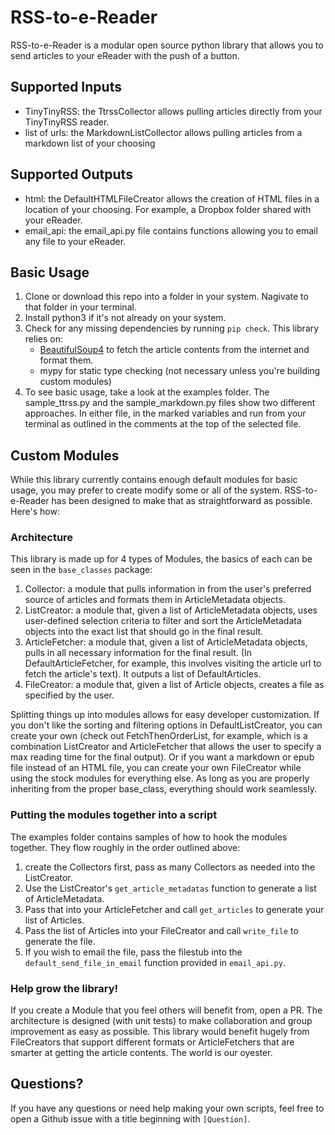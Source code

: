 # RSS-to-e-Reader
RSS-to-e-Reader is a modular open source python library that allows you to send articles to your eReader with the push of a button.

## Supported Inputs
- TinyTinyRSS: the TtrssCollector allows pulling articles directly from your TinyTinyRSS reader.
- list of urls: the MarkdownListCollector allows pulling articles from a markdown list of your choosing

## Supported Outputs
- html: the DefaultHTMLFileCreator allows the creation of HTML files in a location of your choosing. For example, a Dropbox folder shared with your eReader.
- email_api: the email_api.py file contains functions allowing you to email any file to your eReader.

## Basic Usage
1. Clone or download this repo into a folder in your system. Nagivate to that folder in your terminal.
2. Install python3 if it's not already on your system.
3. Check for any missing dependencies by running `pip check`. This library relies on:
    - [BeautifulSoup4](https://beautiful-soup-4.readthedocs.io/en/latest/) to fetch the article contents from the internet and format them.
    - mypy for static type checking (not necessary unless you're building custom modules)
4. To see basic usage, take a look at the examples folder. The sample_ttrss.py and the sample_markdown.py files show two different approaches. In either file, in the marked variables and run from your terminal as outlined in the comments at the top of the selected file. 

## Custom Modules
While this library currently contains enough default modules for basic usage, you may prefer to create modify some or all of the system. RSS-to-e-Reader has been designed to make that as straightforward as possible. Here's how:

### Architecture
This library is made up for 4 types of Modules, the basics of each can be seen in the `base_classes` package:
1. Collector: a module that pulls information in from the user's preferred source of articles and formats them in ArticleMetadata objects.
2. ListCreator: a module that, given a list of ArticleMetadata objects, uses user-defined selection criteria to filter and sort the ArticleMetadata objects into the exact list that should go in the final result.
3. ArticleFetcher: a module that, given a list of ArticleMetadata objects, pulls in all necessary information for the final result. (In DefaultArticleFetcher, for example, this involves visiting the article url to fetch the article's text). It outputs a list of DefaultArticles.
4. FileCreator: a module that, given a list of Article objects, creates a file as specified by the user.

Splitting things up into modules allows for easy developer customization. If you don't like the sorting and filtering options in DefaultListCreator, you can create your own (check out FetchThenOrderList, for example, which is a combination ListCreator and ArticleFetcher that allows the user to specify a max reading time for the final output). Or if you want a markdown or epub file instead of an HTML file, you can create your own FileCreator while using the stock modules for everything else. As long as you are properly inheriting from the proper base_class, everything should work seamlessly.

### Putting the modules together into a script
The examples folder contains samples of how to hook the modules together. They flow roughly in the order outlined above: 
1. create the Collectors first, pass as many Collectors as needed into the ListCreator.
2. Use the ListCreator's `get_article_metadatas` function to generate a list of ArticleMetadata.
3. Pass that into your ArticleFetcher and call `get_articles` to generate your list of Articles.
4. Pass the list of Articles into your FileCreator and call `write_file` to generate the file.
5. If you wish to email the file, pass the filestub into the `default_send_file_in_email` function provided in `email_api.py`.

### Help grow the library!
If you create a Module that you feel others will benefit from, open a PR. The architecture is designed (with unit tests) to make collaboration and group improvement as easy as possible. This library would benefit hugely from FileCreators that support different formats or ArticleFetchers that are smarter at getting the article contents. The world is our oyester.

## Questions?
If you have any questions or need help making your own scripts, feel free to open a Github issue with a title beginning with `[Question]`.